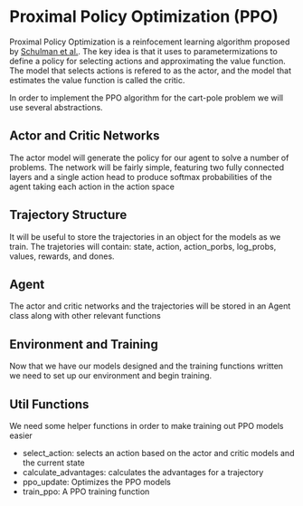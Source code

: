 # Proximal Policy Optimization (PPO)
Proximal Policy Optimization is a reinfocement learning algorithm proposed by [Schulman et al.](https://arxiv.org/abs/1707.06347).  The key idea is that it uses to parametermizations to define a policy for selecting actions and approximating the value function.  The model that selects actions is refered to as the actor, and the model that estimates the value function is called the critic.

In order to implement the PPO algorithm for the cart-pole problem we will use several abstractions. 

## Actor and Critic Networks
The actor model will generate the policy for our agent to solve a number of problems.  The network will be fairly simple, featuring two fully connected layers and a single action head to produce softmax probabilities of the agent taking each action in the action space

## Trajectory Structure
It will be useful to store the trajectories in an object for the models as we train.  The trajetories will contain: state, action, action_porbs, log_probs, values, rewards, and dones.

## Agent
The actor and critic networks and the trajectories will be stored in an Agent class along with other relevant functions

## Environment and Training
Now that we have our models designed and the training functions written we need to set up our environment and begin training.

## Util Functions
We need some helper functions in order to make training out PPO models easier

*   select_action: selects an action based on the actor and critic models and the current state
*   calculate_advantages: calculates the advantages for a trajectory
*   ppo_update: Optimizes the PPO models
*  train_ppo: A PPO training function

